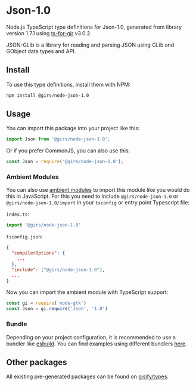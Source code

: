 
# Json-1.0

Node.js TypeScript type definitions for Json-1.0, generated from library version 1.7.1 using [ts-for-gir](https://github.com/gjsify/ts-for-gir) v3.0.2.

JSON-GLib is a library for reading and parsing JSON using GLib and GObject data types and API.

## Install

To use this type definitions, install them with NPM:
```bash
npm install @girs/node-json-1.0
```

## Usage

You can import this package into your project like this:
```ts
import Json from '@girs/node-json-1.0';
```

Or if you prefer CommonJS, you can also use this:
```ts
const Json = require('@girs/node-json-1.0');
```

### Ambient Modules

You can also use [ambient modules](https://github.com/gjsify/ts-for-gir/tree/main/packages/cli#ambient-modules) to import this module like you would do this in JavaScript.
For this you need to include `@girs/node-json-1.0` or `@girs/node-json-1.0/import` in your `tsconfig` or entry point Typescript file:

`index.ts`:
```ts
import '@girs/node-json-1.0'
```

`tsconfig.json`:
```json
{
  "compilerOptions": {
    ...
  },
  "include": ["@girs/node-json-1.0"],
  ...
}
```

Now you can import the ambient module with TypeScript support: 

```ts
const gi = require('node-gtk')
const Json = gi.require('Json', '1.0')
```


### Bundle

Depending on your project configuration, it is recommended to use a bundler like [esbuild](https://esbuild.github.io/). You can find examples using different bundlers [here](https://github.com/gjsify/ts-for-gir/tree/main/examples).

## Other packages

All existing pre-generated packages can be found on [gjsify/types](https://github.com/gjsify/types).

